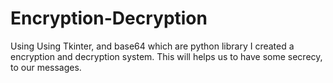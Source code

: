 # Encryption-Decryption
Using Using Tkinter, and base64 which are python library I created a encryption and decryption system. This will helps us to have some secrecy, to our messages.
